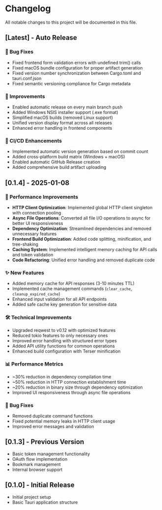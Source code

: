 # Changelog

All notable changes to this project will be documented in this file.

## [Latest] - Auto Release

### 🐛 Bug Fixes
- Fixed frontend form validation errors with undefined trim() calls
- Fixed macOS bundle configuration for proper artifact generation
- Fixed version number synchronization between Cargo.toml and tauri.conf.json
- Fixed semantic versioning compliance for Cargo metadata

### 🔧 Improvements
- Enabled automatic release on every main branch push
- Added Windows NSIS installer support (.exe format)
- Simplified macOS builds (removed Linux support)
- Unified version display format across all releases
- Enhanced error handling in frontend components

### 🚀 CI/CD Enhancements
- Implemented automatic version generation based on commit count
- Added cross-platform build matrix (Windows + macOS)
- Enabled automatic GitHub Release creation
- Added comprehensive build artifact uploading

## [0.1.4] - 2025-01-08

### 🚀 Performance Improvements
- **HTTP Client Optimization**: Implemented global HTTP client singleton with connection pooling
- **Async File Operations**: Converted all file I/O operations to async for better UI responsiveness
- **Dependency Optimization**: Streamlined dependencies and removed unnecessary features
- **Frontend Build Optimization**: Added code splitting, minification, and tree-shaking
- **Caching System**: Implemented intelligent memory caching for API calls and token validation
- **Code Refactoring**: Unified error handling and removed duplicate code

### ✨ New Features
- Added memory cache for API responses (3-10 minutes TTL)
- Implemented cache management commands (`clear_cache`, `cleanup_expired_cache`)
- Enhanced input validation for all API endpoints
- Added safe cache key generation for sensitive data

### 🛠️ Technical Improvements
- Upgraded reqwest to v0.12 with optimized features
- Reduced tokio features to only necessary ones
- Improved error handling with structured error types
- Added API utility functions for common operations
- Enhanced build configuration with Terser minification

### 📊 Performance Metrics
- ~30% reduction in dependency compilation time
- ~50% reduction in HTTP connection establishment time
- ~20% reduction in binary size through dependency optimization
- Improved UI responsiveness through async file operations

### 🔧 Bug Fixes
- Removed duplicate command functions
- Fixed potential memory leaks in HTTP client usage
- Improved error messages and validation

## [0.1.3] - Previous Version
- Basic token management functionality
- OAuth flow implementation
- Bookmark management
- Internal browser support

## [0.1.0] - Initial Release
- Initial project setup
- Basic Tauri application structure
